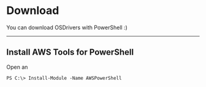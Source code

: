 # Download

You can download OSDrivers with PowerShell :\)

---

## Install AWS Tools for PowerShell

Open an 

```
PS C:\> Install-Module -Name AWSPowerShell
```



